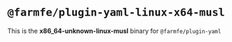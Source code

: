 # `@farmfe/plugin-yaml-linux-x64-musl`

This is the **x86_64-unknown-linux-musl** binary for `@farmfe/plugin-yaml`
